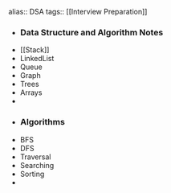 alias:: DSA
tags:: [[Interview Preparation]]

- ### Data Structure and Algorithm Notes
- [[Stack]]
- LinkedList
- Queue
- Graph
- Trees
- Arrays
-
- ### Algorithms
- BFS
- DFS
- Traversal
- Searching
- Sorting
-